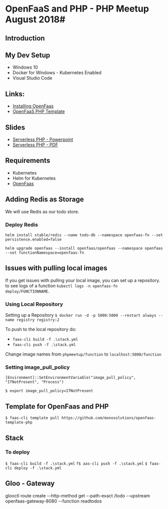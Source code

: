 # OpenFaaS and PHP - PHP Meetup August 2018#
## Introduction ##



## My Dev Setup ##
* Windows 10 
* Docker for Windows - Kubernetes Enabled
* Visual Studio Code

## Links: ##

* [Installing OpenFaas](http://docs.openfaas.com/deployment/)
* [OpenFaaS PHP Template](https://github.com/itscaro/openfaas-template-php)

## Slides ##
* [Serverless PHP - Powerpoint](/sildes/slides.pptx)
* [Serverless PHP - PDF](/sildes/slides.pdf)


## Requirements

* Kubernetes
* Helm for Kubernetes
* [OpenFaas](https://github.com/openfaas/faas-netes/blob/master/chart/openfaas/README.md)

## Adding Redis as Storage
We will use Redis as our todo store.

### Deploy Redis

```
helm install stable/redis --name todo-db --namespace openfaas-fn --set persistence.enabled=false
```

`helm upgrade openfaas --install openfaas/openfaas --namespace openfaas  --set functionNamespace=openfaas-fn`

## Issues with pulling local images

If you get issues with pulling your local image, you can set up a repository.
to see logs of a function `kubectl logs -n openfaas-fn deploy/FUNCTIONNAME`.

### Using Local Repository

Setting up a Repository
`$ docker run -d -p 5000:5000 --restart always --name registry registry:2`

To push to the local repository do:

* `faas-cli build -f .\stack.yml`
* `faas-cli push -f .\stack.yml`

Change image names from  `phpmeetup/function` to `localhost:5000/function`  

### Setting image_pull_policy

`[Environment]::SetEnvironmentVariable("image_pull_policy", "IfNotPresent", "Process")`

`$ export image_pull_policy=IfNotPresent`

## Template for OpenFaas and PHP

`$ faas-cli template pull https://github.com/monosolutions/openfaas-template-php`

## Stack

### To deploy

`$ faas-cli build -f .\stack.yml`
`f$ aas-cli push -f .\stack.yml`
`$ faas-cli deploy -f .\stack.yml`

## Gloo - Gateway

 glooctl route create --http-method get --path-exact /todo --upstream openfaas-gateway-8080 --function readtodos